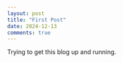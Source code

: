 ```yaml
---
layout: post
title: "First Post"
date: 2024-12-13
comments: true
---
```


Trying to get this blog up and running.